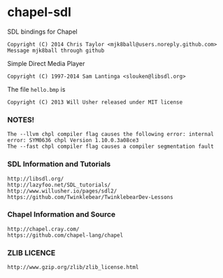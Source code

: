 chapel-sdl
=========

SDL bindings for Chapel

	Copyright (C) 2014 Chris Taylor <mjk8ball@users.noreply.github.com> 
	Message mjk8ball through github

Simple Direct Media Player

	Copyright (C) 1997-2014 Sam Lantinga <slouken@libsdl.org>

The file `hello.bmp` is

	Copyright (C) 2013 Will Usher released under MIT license

### NOTES!

	The --llvm chpl compiler flag causes the following error: internal error: SYM0636 chpl Version 1.10.0.3a08ce3
	The --fast chpl compiler flag causes a compiler segmentation fault
	
### SDL Information and Tutorials

	http://libsdl.org/
	http://lazyfoo.net/SDL_tutorials/
	http://www.willusher.io/pages/sdl2/
	https://github.com/Twinklebear/TwinklebearDev-Lessons

### Chapel Information and Source

	http://chapel.cray.com/
	https://github.com/chapel-lang/chapel

### ZLIB LICENCE

	http://www.gzip.org/zlib/zlib_license.html
